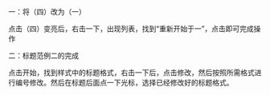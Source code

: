 一：将（四）改为（一）

点击（四）变亮后，右击一下，出现列表，找到“重新开始于一”，点击即可完成操作

二：标题范例二的完成

点击开始，找到样式中的标题格式，右击一下后，点击修改，然后按照所需格式进行编号修改。然后在标题后面点一下光标，选择已经修改好的标题格式。


